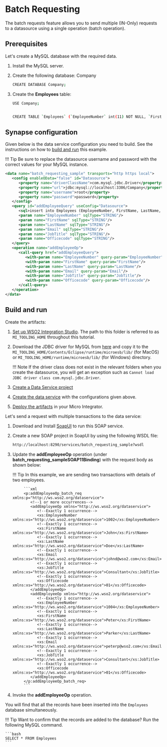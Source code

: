 # Batch Requesting

The batch requests feature allows you to send multiple (IN-Only)
requests to a datasource using a single operation (batch operation).

## Prerequisites

Let's create a MySQL database with the required data.

1.  Install the MySQL server.
2.  Create the following database: Company

    ```bash
    CREATE DATABASE Company;
    ```

3.  Create the **Employees** table:

    ```bash
    USE Company;


    CREATE TABLE `Employees` (`EmployeeNumber` int(11) NOT NULL, `FirstName` varchar(255) NOT NULL, `LastName` varchar(255) DEFAULT NULL, `Email` varchar(255) DEFAULT NULL, `JobTitle` varchar(255) DEFAULT NULL, `OfficeCode` int(11) NOT NULL, PRIMARY KEY (`EmployeeNumber`,`OfficeCode`));
    ```

## Synapse configuration

Given below is the data service configuration you need to build. See the instructions on how to [build and run](#build-and-run) this example.

!!! Tip
    Be sure to replace the datasource username and password with the correct values for your MySQL instance.

```xml
<data name="batch_requesting_sample" transports="http https local">
   <config enableOData="false" id="Datasource">
      <property name="driverClassName">com.mysql.jdbc.Driver</property>
      <property name="url">jdbc:mysql://localhost:3306/Company</property>
      <property name="username">root</property>
      <property name="password">password</property>
   </config>
   <query id="addEmployeeQuery" useConfig="Datasource">
      <sql>insert into Employees (EmployeeNumber, FirstName, LastName, Email, JobTitle, OfficeCode) values(:EmployeeNumber,:FirstName,:LastName,:Email,:JobTitle,:Officecode)</sql>
      <param name="EmployeeNumber" sqlType="STRING"/>
      <param name="FirstName" sqlType="STRING"/>
      <param name="LastName" sqlType="STRING"/>
      <param name="Email" sqlType="STRING"/>
      <param name="JobTitle" sqlType="STRING"/>
      <param name="Officecode" sqlType="STRING"/>
   </query>
   <operation name="addEmployeeOp">
      <call-query href="addEmployeeQuery">
         <with-param name="EmployeeNumber" query-param="EmployeeNumber"/>
         <with-param name="FirstName" query-param="FirstName"/>
         <with-param name="LastName" query-param="LastName"/>
         <with-param name="Email" query-param="Email"/>
         <with-param name="JobTitle" query-param="JobTitle"/>
         <with-param name="Officecode" query-param="Officecode"/>
      </call-query>
   </operation>
</data>
```

## Build and run

Create the artifacts:

1. [Set up WSO2 Integration Studio]({{base_path}}/integrate/develop/installing-wso2-integration-studio). The path to this folder is referred to as `MI_TOOLING_HOME` throughout this tutorial.
2. Download the JDBC driver for MySQL from [here](http://dev.mysql.com/downloads/connector/j/) and copy it to the `MI_TOOLING_HOME/Contents/Eclipse/runtime/microesb/lib/` (for MacOS) or 
`MI_TOOLING_HOME/runtime/microesb/lib/` (for Windows) directory. 

    !!! Note
        If the driver class does not exist in the relevant folders when you create the datasource, you will get an exception such as `Cannot load JDBC driver class com.mysql.jdbc.Driver`.
        
3. [Create a Data Service project]({{base_path}}/integrate/develop/create-data-services-configs)
4. [Create the data service]({{base_path}}/integrate/develop/creating-artifacts/data-services/creating-data-services) with the configurations given above.
5. [Deploy the artifacts]({{base_path}}/integrate/develop/deploy-artifacts) in your Micro Integrator. 

Let's send a request with multiple transactions to the data service:

1. Download and Install [SoapUI](https://www.soapui.org/downloads/soapui.html) to run this SOAP service.
2. Create a new SOAP project in SoapUI by using the following WSDL file:
   ```bash
   http://localhost:8290/services/batch_requesting_sample?wsdl
   ```

3. Update the **addEmployeeOp** operation (under **batch_requesting_sampleSOAP11Binding**) with the request body as shown below:

    !!! Tip
            In this example, we are sending two transactions with details of two employees.

            ```xml
            <p:addEmployeeOp_batch_req xmlns:p="http://ws.wso2.org/dataservice">
               <!--1 or more occurrences-->
               <addEmployeeOp xmlns="http://ws.wso2.org/dataservice">
                  <!--Exactly 1 occurrence-->
                  <xs:EmployeeNumber xmlns:xs="http://ws.wso2.org/dataservice">1002</xs:EmployeeNumber>
                  <!--Exactly 1 occurrence-->
                  <xs:FirstName xmlns:xs="http://ws.wso2.org/dataservice">John</xs:FirstName>
                  <!--Exactly 1 occurrence-->
                  <xs:LastName xmlns:xs="http://ws.wso2.org/dataservice">Doe</xs:LastName>
                  <!--Exactly 1 occurrence-->
                  <xs:Email xmlns:xs="http://ws.wso2.org/dataservice">johnd@wso2.com</xs:Email>
                  <!--Exactly 1 occurrence-->
                  <xs:JobTitle xmlns:xs="http://ws.wso2.org/dataservice">Consultant</xs:JobTitle>
                  <!--Exactly 1 occurrence-->
                  <xs:Officecode xmlns:xs="http://ws.wso2.org/dataservice">01</xs:Officecode>
               </addEmployeeOp>
               <addEmployeeOp xmlns="http://ws.wso2.org/dataservice">
                  <!--Exactly 1 occurrence-->
                  <xs:EmployeeNumber xmlns:xs="http://ws.wso2.org/dataservice">1004</xs:EmployeeNumber>
                  <!--Exactly 1 occurrence-->
                  <xs:FirstName xmlns:xs="http://ws.wso2.org/dataservice">Peter</xs:FirstName>
                  <!--Exactly 1 occurrence-->
                  <xs:LastName xmlns:xs="http://ws.wso2.org/dataservice">Parker</xs:LastName>
                  <!--Exactly 1 occurrence-->
                  <xs:Email xmlns:xs="http://ws.wso2.org/dataservice">peterp@wso2.com</xs:Email>
                  <!--Exactly 1 occurrence-->
                  <xs:JobTitle xmlns:xs="http://ws.wso2.org/dataservice">Consultant</xs:JobTitle>
                  <!--Exactly 1 occurrence-->
                  <xs:Officecode xmlns:xs="http://ws.wso2.org/dataservice">01</xs:Officecode>
               </addEmployeeOp>
            </p:addEmployeeOp_batch_req>
            ```
    
4.  Invoke the **addEmployeeOp** operation.

You will find that all the records have been inserted into the `Employees` database simultaneously.

!!! Tip
    Want to confirm that the records are added to the database? Run the following MySQL command.
    
    ```bash
    SELECT * FROM Employees
    ```
